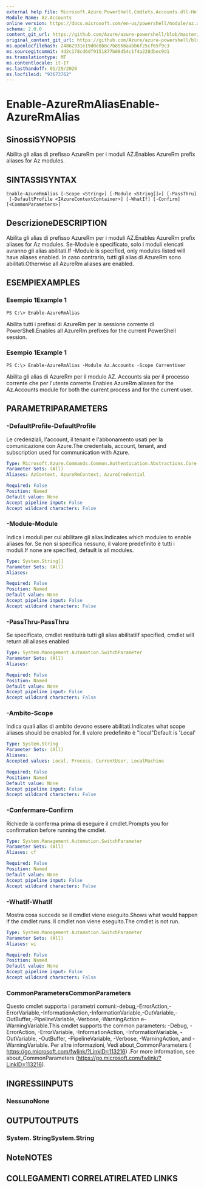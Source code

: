 ```yaml
---
external help file: Microsoft.Azure.PowerShell.Cmdlets.Accounts.dll-Help.xml
Module Name: Az.Accounts
online version: https://docs.microsoft.com/en-us/powershell/module/az.accounts/enable-azurermalias
schema: 2.0.0
content_git_url: https://github.com/Azure/azure-powershell/blob/master/src/Accounts/Accounts/help/Enable-AzureRmAlias.md
original_content_git_url: https://github.com/Azure/azure-powershell/blob/master/src/Accounts/Accounts/help/Enable-AzureRmAlias.md
ms.openlocfilehash: 24862931e19d0e8b8c7b8568aabb6f25cf65f9c3
ms.sourcegitcommit: 4d2c178cd6df9151877b08d54c1f4a228dbec9d1
ms.translationtype: MT
ms.contentlocale: it-IT
ms.lasthandoff: 01/29/2020
ms.locfileid: "93673762"
---
```

# <span data-ttu-id="5e9dd-101">Enable-AzureRmAlias</span><span class="sxs-lookup"><span data-stu-id="5e9dd-101">Enable-AzureRmAlias</span></span>

## <span data-ttu-id="5e9dd-102">Sinossi</span><span class="sxs-lookup"><span data-stu-id="5e9dd-102">SYNOPSIS</span></span>
<span data-ttu-id="5e9dd-103">Abilita gli alias di prefisso AzureRm per i moduli AZ.</span><span class="sxs-lookup"><span data-stu-id="5e9dd-103">Enables AzureRm prefix aliases for Az modules.</span></span>

## <span data-ttu-id="5e9dd-104">SINTASSI</span><span class="sxs-lookup"><span data-stu-id="5e9dd-104">SYNTAX</span></span>

```
Enable-AzureRmAlias [-Scope <String>] [-Module <String[]>] [-PassThru]
 [-DefaultProfile <IAzureContextContainer>] [-WhatIf] [-Confirm] [<CommonParameters>]
```

## <span data-ttu-id="5e9dd-105">Descrizione</span><span class="sxs-lookup"><span data-stu-id="5e9dd-105">DESCRIPTION</span></span>
<span data-ttu-id="5e9dd-106">Abilita gli alias di prefisso AzureRm per i moduli AZ.</span><span class="sxs-lookup"><span data-stu-id="5e9dd-106">Enables AzureRm prefix aliases for Az modules.</span></span> <span data-ttu-id="5e9dd-107">Se-Module è specificato, solo i moduli elencati avranno gli alias abilitati.</span><span class="sxs-lookup"><span data-stu-id="5e9dd-107">If -Module is specified, only modules listed will have aliases enabled.</span></span> <span data-ttu-id="5e9dd-108">In caso contrario, tutti gli alias di AzureRm sono abilitati.</span><span class="sxs-lookup"><span data-stu-id="5e9dd-108">Otherwise all AzureRm aliases are enabled.</span></span>

## <span data-ttu-id="5e9dd-109">ESEMPI</span><span class="sxs-lookup"><span data-stu-id="5e9dd-109">EXAMPLES</span></span>

### <span data-ttu-id="5e9dd-110">Esempio 1</span><span class="sxs-lookup"><span data-stu-id="5e9dd-110">Example 1</span></span>
```
PS C:\> Enable-AzureRmAlias
```

<span data-ttu-id="5e9dd-111">Abilita tutti i prefissi di AzureRm per la sessione corrente di PowerShell.</span><span class="sxs-lookup"><span data-stu-id="5e9dd-111">Enables all AzureRm prefixes for the current PowerShell session.</span></span>

### <span data-ttu-id="5e9dd-112">Esempio 1</span><span class="sxs-lookup"><span data-stu-id="5e9dd-112">Example 1</span></span>
```
PS C:\> Enable-AzureRmAlias -Module Az.Accounts -Scope CurrentUser
```

<span data-ttu-id="5e9dd-113">Abilita gli alias di AzureRm per il modulo AZ. Accounts sia per il processo corrente che per l'utente corrente.</span><span class="sxs-lookup"><span data-stu-id="5e9dd-113">Enables AzureRm aliases for the Az.Accounts module for both the current process and for the current user.</span></span>

## <span data-ttu-id="5e9dd-114">PARAMETRI</span><span class="sxs-lookup"><span data-stu-id="5e9dd-114">PARAMETERS</span></span>

### <span data-ttu-id="5e9dd-115">-DefaultProfile</span><span class="sxs-lookup"><span data-stu-id="5e9dd-115">-DefaultProfile</span></span>
<span data-ttu-id="5e9dd-116">Le credenziali, l'account, il tenant e l'abbonamento usati per la comunicazione con Azure.</span><span class="sxs-lookup"><span data-stu-id="5e9dd-116">The credentials, account, tenant, and subscription used for communication with Azure.</span></span>

```yaml
Type: Microsoft.Azure.Commands.Common.Authentication.Abstractions.Core.IAzureContextContainer
Parameter Sets: (All)
Aliases: AzContext, AzureRmContext, AzureCredential

Required: False
Position: Named
Default value: None
Accept pipeline input: False
Accept wildcard characters: False
```

### <span data-ttu-id="5e9dd-117">-Module</span><span class="sxs-lookup"><span data-stu-id="5e9dd-117">-Module</span></span>
<span data-ttu-id="5e9dd-118">Indica i moduli per cui abilitare gli alias.</span><span class="sxs-lookup"><span data-stu-id="5e9dd-118">Indicates which modules to enable aliases for.</span></span>
<span data-ttu-id="5e9dd-119">Se non si specifica nessuno, il valore predefinito è tutti i moduli.</span><span class="sxs-lookup"><span data-stu-id="5e9dd-119">If none are specified, default is all modules.</span></span>

```yaml
Type: System.String[]
Parameter Sets: (All)
Aliases:

Required: False
Position: Named
Default value: None
Accept pipeline input: False
Accept wildcard characters: False
```

### <span data-ttu-id="5e9dd-120">-PassThru</span><span class="sxs-lookup"><span data-stu-id="5e9dd-120">-PassThru</span></span>
<span data-ttu-id="5e9dd-121">Se specificato, cmdlet restituirà tutti gli alias abilitati</span><span class="sxs-lookup"><span data-stu-id="5e9dd-121">If specified, cmdlet will return all aliases enabled</span></span>

```yaml
Type: System.Management.Automation.SwitchParameter
Parameter Sets: (All)
Aliases:

Required: False
Position: Named
Default value: None
Accept pipeline input: False
Accept wildcard characters: False
```

### <span data-ttu-id="5e9dd-122">-Ambito</span><span class="sxs-lookup"><span data-stu-id="5e9dd-122">-Scope</span></span>
<span data-ttu-id="5e9dd-123">Indica quali alias di ambito devono essere abilitati.</span><span class="sxs-lookup"><span data-stu-id="5e9dd-123">Indicates what scope aliases should be enabled for.</span></span> <span data-ttu-id="5e9dd-124">Il valore predefinito è "local"</span><span class="sxs-lookup"><span data-stu-id="5e9dd-124">Default is 'Local'</span></span>

```yaml
Type: System.String
Parameter Sets: (All)
Aliases:
Accepted values: Local, Process, CurrentUser, LocalMachine

Required: False
Position: Named
Default value: None
Accept pipeline input: False
Accept wildcard characters: False
```

### <span data-ttu-id="5e9dd-125">-Confermare</span><span class="sxs-lookup"><span data-stu-id="5e9dd-125">-Confirm</span></span>
<span data-ttu-id="5e9dd-126">Richiede la conferma prima di eseguire il cmdlet.</span><span class="sxs-lookup"><span data-stu-id="5e9dd-126">Prompts you for confirmation before running the cmdlet.</span></span>

```yaml
Type: System.Management.Automation.SwitchParameter
Parameter Sets: (All)
Aliases: cf

Required: False
Position: Named
Default value: None
Accept pipeline input: False
Accept wildcard characters: False
```

### <span data-ttu-id="5e9dd-127">-WhatIf</span><span class="sxs-lookup"><span data-stu-id="5e9dd-127">-WhatIf</span></span>
<span data-ttu-id="5e9dd-128">Mostra cosa succede se il cmdlet viene eseguito.</span><span class="sxs-lookup"><span data-stu-id="5e9dd-128">Shows what would happen if the cmdlet runs.</span></span>
<span data-ttu-id="5e9dd-129">Il cmdlet non viene eseguito.</span><span class="sxs-lookup"><span data-stu-id="5e9dd-129">The cmdlet is not run.</span></span>

```yaml
Type: System.Management.Automation.SwitchParameter
Parameter Sets: (All)
Aliases: wi

Required: False
Position: Named
Default value: None
Accept pipeline input: False
Accept wildcard characters: False
```

### <span data-ttu-id="5e9dd-130">CommonParameters</span><span class="sxs-lookup"><span data-stu-id="5e9dd-130">CommonParameters</span></span>
<span data-ttu-id="5e9dd-131">Questo cmdlet supporta i parametri comuni:-debug,-ErrorAction,-ErrorVariable,-InformationAction,-InformationVariable,-OutVariable,-OutBuffer,-PipelineVariable,-Verbose,-WarningAction e-WarningVariable.</span><span class="sxs-lookup"><span data-stu-id="5e9dd-131">This cmdlet supports the common parameters: -Debug, -ErrorAction, -ErrorVariable, -InformationAction, -InformationVariable, -OutVariable, -OutBuffer, -PipelineVariable, -Verbose, -WarningAction, and -WarningVariable.</span></span> <span data-ttu-id="5e9dd-132">Per altre informazioni, Vedi about_CommonParameters ( https://go.microsoft.com/fwlink/?LinkID=113216) .</span><span class="sxs-lookup"><span data-stu-id="5e9dd-132">For more information, see about_CommonParameters (https://go.microsoft.com/fwlink/?LinkID=113216).</span></span>

## <span data-ttu-id="5e9dd-133">INGRESSI</span><span class="sxs-lookup"><span data-stu-id="5e9dd-133">INPUTS</span></span>

### <span data-ttu-id="5e9dd-134">Nessuno</span><span class="sxs-lookup"><span data-stu-id="5e9dd-134">None</span></span>

## <span data-ttu-id="5e9dd-135">OUTPUT</span><span class="sxs-lookup"><span data-stu-id="5e9dd-135">OUTPUTS</span></span>

### <span data-ttu-id="5e9dd-136">System. String</span><span class="sxs-lookup"><span data-stu-id="5e9dd-136">System.String</span></span>

## <span data-ttu-id="5e9dd-137">Note</span><span class="sxs-lookup"><span data-stu-id="5e9dd-137">NOTES</span></span>

## <span data-ttu-id="5e9dd-138">COLLEGAMENTI CORRELATI</span><span class="sxs-lookup"><span data-stu-id="5e9dd-138">RELATED LINKS</span></span>
